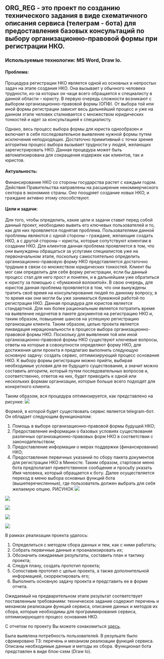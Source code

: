 ## ORG_REG - это проект по созданию технического задания в виде схематичного описания сервиса (телеграм - бота) для предоставления базовых консультаций по выбору организационно-правовой формы при регистрации НКО.
### Используемые технологии: MS Word, Draw Io.

#### Проблема:
   Процедура регистрации НКО является одной из основных и непростых задач на этапе создания НКО. Она вызывает у обычного человека трудности, из-за которых он чаще всего обращается к специалисту в данной области – юристу. В первую очередь сложности возникают с выбором организационно-правовой формы (ОПФ). От выбора той или иной формы регистрации зависит весь дальнейший процесс и уже на данном этапе человек сталкивается с множеством юридических тонкостей и идет за консультацией к специалисту. 
   
   Однако, весь процесс выбора формы для юриста однообразен и включает в себя последовательное выявление нужной формы путем исключения неподходящих. Достаточно примитивный с точки зрения алгоритма процесс выбора вызывает трудности у людей, желающих зарегистрировать НКО. Данная процедура может быть автоматизирована для сокращения издержек как клиентов, так и юристов. 
   
#### Актуальность:
   Финансирование НКО со стороны государства растет с каждым годом. Действия Правительства направлены на расширение некоммерческого сектора в экономике страны. Оно поощряет создание новых НКО, и граждане активно этому способствуют. 
   
#### Цели и задачи:
Для того, чтобы определить, какие цели и задачи ставит перед собой данный проект, необходимо вывить его ключевых пользователей и то, как для них проявляется поднятая проблема. Пользователями данной проблемы являются с одной стороны – граждане, желающие создать НКО, а с другой стороны – юристы, которые сопутствуют клиентам в создании НКО. Для клиентов данная проблема проявляется в том, что они вынуждены обращаться за услугами специалистов уже на первоначальном этапе, поскольку самостоятельно определить организационно-правовую форму НКО представляется достаточно трудным в связи со множеством юридических тонкостей. Клиент бы мог сам определить для себя форму регистрации, если бы данный процесс стал для него прост и понятен, и в дальнейшем уже обратиться к юристу за помощью с «бумажной волокитой». В свою очередь, для юристов данная проблема проявляется в том, что они вынуждены тратить своё время на консультирование людей по данному вопросу, в то время как они могли бы уже заниматься бумажной работой по регистрации НКО. Данная процедура для юристов является стандартной. Для них более рациональным является потратить время на выявление недочетов в пакете документов на регистрацию НКО и, таким образом, повышение шансов на успешную регистрацию организации клиента. 
	Таким образом, целью проекта является ликвидация нерациональности в процессе выбора организационно-правовой формы НКО. Поскольку для выявления той или иной организационно-правовой формы НКО существуют ключевые вопросы, ответы на которые в совокупности определяют форму НКО, для достижения цели проекта я предлагаю выполнить следующую основную задачу: создать сервис, оптимизирующий процесс основания НКО. К выбору формы регистрации можно прийти, выбирая необходимые условия для ее будущего существования, а значит можно составить алгоритм, который путем последовательных вопросов и, соответственно, ответов на них, будет приводить к одной или нескольких формам организации, которые больше всего подходят для конкретного клиента. 

Таким образом, вся процедура оптимизируется, как представлено на рисунке:
![](https://github.com/maxzhrvl/projects/blob/main/bachelor_FEFU_HSE/ORG_REG/%D0%9F%D1%80%D0%BE%D1%86%D0%B5%D1%81%D1%81%20%D0%BE%D0%BF%D1%82%D0%B8%D0%BC%D0%B8%D0%B7%D0%B0%D1%86%D0%B8%D0%B8%20%D0%B2%D1%8B%D0%B1%D0%BE%D1%80%D0%B0%20%D0%BE%D1%80%D0%B3%D0%B0%D0%BD%D0%B8%D0%B7%D0%B0%D1%86%D0%B8%D0%BE%D0%BD%D0%BD%D0%BE-%D0%BF%D1%80%D0%B0%D0%B2%D0%BE%D0%B2%D0%BE%D0%B9%20%D1%84%D0%BE%D1%80%D0%BC%D1%8B%20%D0%9D%D0%9A%D0%9E.png)

Формой, в которой будет существовать сервис является telegram-бот. Он обладает следующим функционалом:
1)	Помощь в выборе организационно-правовой формы будущей НКО;
2)	Предоставление информации о базовых условиях существования различных организационно-правовых форм НКО в соответствии с законодательством;
3)	Предоставление информации о мерах поддержки (финансировании) НКО;
4)	Предоставление первичных указаний по сбору пакета документов для регистрации НКО в Минюсте.
	Таким образом, стартовое меню бота предполагает приветственное сообщение и просьбу указать Имя человека, который обращается к боту. Далее осуществляется переход в меню выбора основных функций бота (вышеперечисленные), где пользователь должен выбрать для себя желаемую опцию. РИСУНОК
![](https://github.com/maxzhrvl/projects/blob/main/bachelor_FEFU_HSE/ORG_REG/%D0%A1%D1%82%D0%B0%D1%80%D1%82%D0%BE%D0%B2%D1%8B%D0%B9%20%D0%BC%D0%B5%D1%85%D0%B0%D0%BD%D0%B8%D0%B7%D0%BC%20%D0%B8%D0%B7%20%D0%B0%D0%BB%D0%B3%D0%BE%D1%80%D0%B8%D1%82%D0%BC%D0%B0%20%D0%B1%D0%BE%D1%82%D0%B0.png)




![](https://github.com/maxzhrvl/projects/blob/main/bachelor_FEFU_HSE/ORG_REG/%D0%90%D0%BB%D0%B3%D0%BE%D1%80%D0%B8%D1%82%D0%BC%20%D0%B1%D0%BE%D1%82%D0%B0%20%D0%BF%D1%80%D0%B8%20%D0%B2%D1%8B%D0%B1%D0%BE%D1%80%D0%B5%20%D0%A4%D1%83%D0%BD%D0%BA%D1%86%D0%B8%D0%B8%20%E2%84%961.png)

![](https://github.com/maxzhrvl/projects/blob/main/bachelor_FEFU_HSE/ORG_REG/%D0%90%D0%BB%D0%B3%D0%BE%D1%80%D0%B8%D1%82%D0%BC%20%D0%B1%D0%BE%D1%82%D0%B0%20%D0%BF%D1%80%D0%B8%20%D0%B2%D1%8B%D0%B1%D0%BE%D1%80%D0%B5%20%D0%A4%D1%83%D0%BD%D0%BA%D1%86%D0%B8%D0%B8%20%E2%84%962.png)

![](https://github.com/maxzhrvl/projects/blob/main/bachelor_FEFU_HSE/ORG_REG/%D0%90%D0%BB%D0%B3%D0%BE%D1%80%D0%B8%D1%82%D0%BC%20%D0%B1%D0%BE%D1%82%D0%B0%20%D0%BF%D1%80%D0%B8%20%D0%B2%D1%8B%D0%B1%D0%BE%D1%80%D0%B5%20%D0%A4%D1%83%D0%BD%D0%BA%D1%86%D0%B8%D0%B8%20%E2%84%963.png)

![](https://github.com/maxzhrvl/projects/blob/main/bachelor_FEFU_HSE/ORG_REG/%D0%90%D0%BB%D0%B3%D0%BE%D1%80%D0%B8%D1%82%D0%BC%20%D0%B1%D0%BE%D1%82%D0%B0%20%D0%BF%D1%80%D0%B8%20%D0%B2%D1%8B%D0%B1%D0%BE%D1%80%D0%B5%20%D0%A4%D1%83%D0%BD%D0%BA%D1%86%D0%B8%D0%B8%20%E2%84%964.png)

В рамках реализации проекта удалось:
1.	Определиться с методом сбора данных и тем, как с ними работать;
2.	Собрать первичные данные и проанализировать их;
3.	Обозначить ожидаемые результаты, составить план и тактику проекта;
4.	Следуя плану, создать прототип проекта;
5.	Сопоставив прототип с целью проекта, а также дополнительной информацией, скорректировать его;
6.	Выполнить основную задачу проекта и представить ее в форме отчета.

Ожидаемый на предварительном этапе результат соответствует поставленным требованиям: техническое задание содержит перечень и механизм реализации функций сервиса, описание данных и методов их сбора, которые необходимы для программирования сервиса, оптимизирующего процесс основания НКО. 

С отчетом по проекту Вы можете ознакомиться [здесь](https://docs.google.com/document/d/1aI0vsg_wHrWDOhVlppLPbnSjR1_Lv9A3/edit?usp=sharing&ouid=105441550085605533821&rtpof=true&sd=true).

Была выявлена потребность пользователей. В резульате было сфрмировано ТЗ: перечень и механизм реализации функций сервиса. Описаны необходимые данные и методы их сбора. Функционал бота представлен в виде блок-схем (Draw Io).
